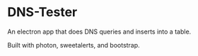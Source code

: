 # DNS-Tester

An electron app that does DNS queries and inserts into a table.

Built with photon, sweetalerts, and bootstrap.
